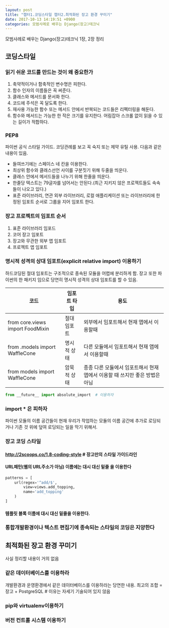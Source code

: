 ```yaml
---
layout: post
title: "챕터1.코딩스타일 챕터2.최적화된 장고 환경 꾸미기"
date: 2017-10-13 14:19:51 +0900
categories: 모범사례로 배우는 Django(장고)테크닉
---
```

모범사례로 배우는 Django(장고)테크닉 1장, 2장 정리

## 코딩스타일

### 읽기 쉬운 코드를 만드는 것이 왜 중요한가
1. 축약적이거나 함축적인 변수명은 피한다.
2. 함수 인자의 이름들은 꼭 써준다.
3. 클래스와 메서드를 문서화 한다.
4. 코드에 주석은 꼭 달도록 한다.
5. 재사용 가능한 함수 또는 메서드 안에서 반복되는 코드들은 리펙터링을 해둔다.
6. 함수와 메서드는 가능한 한 작은 크기를 유지한다. 어림잡아 스크롤 없이 읽을 수 있는 길이가 적합하다.

### PEP8
파이썬 공식 스타일 가이드. 코딩관례를 보고 꼭 숙지 또는 제약 유틸 사용. 다음과 같은 내용이 있음.
+ 들여쓰기에는 스페이스 네 칸을 이용한다.
+ 최상위 함수와 클래스선언 사이를 구분짓기 위해 두줄을 띄운다.
+ 클래스 안에서 메서드들을 나누기 위해 한줄을 띄운다.
+ 한줄당 텍스트는 79글자를 넘어서는 안된다.(최근 지키지 않은 프로젝트들도 속속들이 나오고 있다.)
+ 표준 라이브러리, 연관 외부 라이브러리, 로컬 애플리케이션 또는 라이브러리에 한정된 임포트 순서로 그룹을 지어 임포트 한다.

### 장고 프로젝트의 임포트 순서
1. 표준 라이브러리 임포드
2. 코어 장고 임포트
3. 장고와 무관한 외부 앱 임포트
4. 프로젝트 앱 임포트

### 명시적 성격의 상대 임포트(explicit relative import) 이용하기
하드코딩된 절대 임포트는 구조적으로 종속된 모듈을 어렵에 분리하게 함. 장고 또한 파이썬의 한 패키지 임으로 당연히 명시적 성격의 상대 임포트를 할 수 있음.

| 코드                              | 임포트 타입 | 용도 |
| -------------------------------- | --------- | --- |
| from core.views import FoodMixin | 절대 임포트 | 외부에서 임포트해서 현재 앱에서 이용할때 |
|from .models import WaffleCone    | 명시적 상태 | 다른 모듈에서 임포트해서 현재 앱에서 이용할때 |
|from models import WaffleCone     | 암묵적 상태 | 종종 다른 모듈에서 임포트해서 현재 앱에서 이용할 때 쓰지만 좋은 방법은 아님 |

```python
from __future__ import absolute_import  # 이용하자
```

### import * 은 피하자
파이썬 모듈의 이름 공간들이 현재 우리가 작업하는 모듈의 이름 공간에 추가로 로딩되거나 기존 것 위에 덮여 로딩되는 일을 막기 위해서.

### 장고 코딩 스타일
#### http://2scoops.co/1.8-coding-style  # 장고만의 스타일 가이드라인
#### URL패턴(웹의 URL주소가 아님) 이름에는 대시 대신 밑줄 을 이용한다
```python
patterns = [
    url(regex='^add/$',
        view=views.add_topping,
        name='add_topping'
    )
]
```
#### 템플릿 블록 이름에 대시 대신 밑줄을 이용한다.
### 통합개발환경이나 텍스트 편집기에 종속되는 스타일의 코딩은 지양한다

## 최적화된 장고 환경 꾸미기
사실 정리할 내용이 거의 없음
### 같은 데이터베이스를 이용하라
개발환경과 운영환경에서 같은 데이터베이스를 이용하라는 당연한 내용.
최고의 조합 = 장고 + PostgreSQL  # 이유는 자세기 기술되어 있지 않음
### pip와 virtualenv이용하기
### 버전 컨트롤 시스템 이용하기
